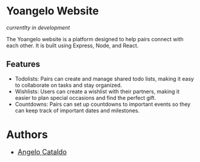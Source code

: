 # Yoangelo Website
*currentlty in development*

The Yoangelo website is a platform designed to help pairs connect with each other. It is built using Express, Node, and React.

## Features

* Todolists: Pairs can create and manage shared todo lists, making it easy to collaborate on tasks and stay organized.
* Wishlists: Users can create a wishlist with their partners, making it easier to plan special occasions and find the perfect gift.
* Countdowns: Pairs can set up countdowns to important events so they can keep track of important dates and milestones.


# Authors
<ul style="font-size: 18px;">
  <li><a href="https://github.com/AngeloC3">Angelo Cataldo</a></li>
</ul>
